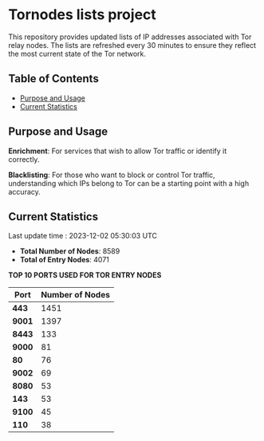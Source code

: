 # Tornodes lists project

This repository provides updated lists of IP addresses associated with Tor relay nodes. The lists are refreshed every 30 minutes to ensure they reflect the most current state of the Tor network.

## Table of Contents

- [Purpose and Usage](#purpose-and-usage)
- [Current Statistics](#current-statistics)


## Purpose and Usage

**Enrichment**: For services that wish to allow Tor traffic or identify it correctly.

**Blacklisting**: For those who want to block or control Tor traffic, understanding which IPs belong to Tor can be a starting point with a high accuracy.

## Current Statistics

Last update time : 2023-12-02 05:30:03 UTC

- **Total Number of Nodes**: 8589
- **Total of Entry Nodes**: 4071

**TOP 10 PORTS USED FOR TOR ENTRY NODES**

| **Port** | **Number of Nodes** |
|------|-----------------|
| **443**   | 1451  |
| **9001**   | 1397  |
| **8443**   | 133  |
| **9000**   | 81  |
| **80**   | 76  |
| **9002**   | 69  |
| **8080**   | 53  |
| **143**   | 53  |
| **9100**   | 45  |
| **110**   | 38  |

